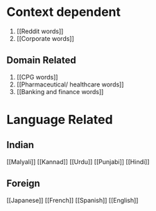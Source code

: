# Context dependent
1. [[Reddit words]]
2. [[Corporate words]]

## Domain Related
1. [[CPG words]]
2. [[Pharmaceutical/ healthcare words]]
3. [[Banking and finance words]]
# Language Related
## Indian
[[Malyali]]
[[Kannad]]
[[Urdu]]
[[Punjabi]]
[[Hindi]]


## Foreign
[[Japanese]]
[[French]]
[[Spanish]]
[[English]]

